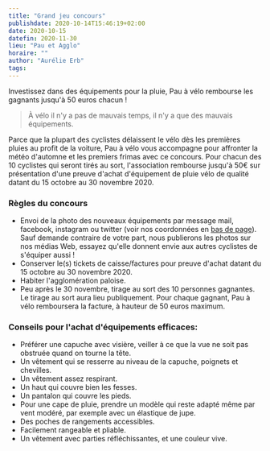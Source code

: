 ```yaml
---
title: "Grand jeu concours"
publishdate: 2020-10-14T15:46:19+02:00
date: 2020-10-15
datefin: 2020-11-30
lieu: "Pau et Agglo"
horaire: ""
author: "Aurélie Erb"
tags:
---
```



Investissez dans des équipements pour la pluie, Pau à vélo rembourse les gagnants jusqu'à 50 euros chacun !

<!--more-->

> À vélo il n'y a pas de mauvais temps, il n'y a que des mauvais équipements.


Parce que la plupart des cyclistes délaissent le vélo dès les premières pluies au profit de la voiture, Pau à vélo vous accompagne pour affronter la météo d'automne et les premiers frimas avec ce concours. Pour chacun des 10 cyclistes qui seront tirés au sort, l'association rembourse jusqu'à 50€ sur présentation d'une preuve d'achat d'équipement de pluie vélo de qualité datant du 15 octobre au 30 novembre 2020.

### Règles du concours

- Envoi de la photo des nouveaux équipements par message mail, facebook, instagram ou twitter (voir nos coordonnées en [bas de page](#footer)). Sauf demande contraire de votre part, nous publierons les photos sur nos médias Web, essayez qu'elle donnent envie aux autres cyclistes de s'équiper aussi !
- Conserver le(s) tickets de caisse/factures pour preuve d'achat datant du 15 octobre au 30 novembre 2020.
- Habiter l'agglomération paloise.
- Peu après le 30 novembre, tirage au sort des 10 personnes gagnantes. Le tirage au sort aura lieu publiquement. Pour chaque gagnant, Pau à vélo remboursera la facture, à hauteur de 50 euros maximum.

### Conseils pour l'achat d'équipements efficaces:

- Préférer une capuche avec visière, veiller à ce que la vue ne soit pas obstruée quand on tourne la tête.
- Un vêtement qui se resserre au niveau de la capuche, poignets et chevilles.
- Un vêtement assez respirant.
- Un haut qui couvre bien les fesses.
- Un pantalon qui couvre les pieds.
- Pour une cape de pluie, prendre un modèle qui reste adapté même par vent modéré, par exemple avec un élastique de jupe.
- Des poches de rangements accessibles.
- Facilement rangeable et pliable.
- Un vêtement avec parties réfléchissantes, et une couleur vive.